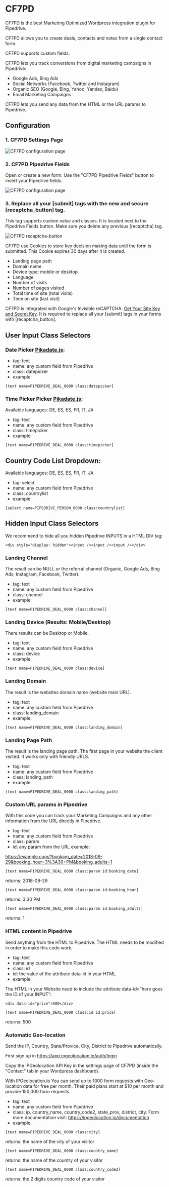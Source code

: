 # CF7PD

CF7PD is the best Marketing Optimized Wordpress integration plugin for Pipedrive.

CF7PD allows you to create deals, contacts and notes from a single contact form.

CF7PD supports custom fields.

CF7PD lets you track conversions from digital marketing campaigns in Pipedrive: 

- Google Ads, Bing Ads
- Social Networks (Facebook, Twitter and Instagram)
- Organic SEO (Google, Bing, Yahoo, Yandex, Baidu)
- Email Marketing Campaigns

CF7PD lets you send any data from the HTML or the URL params to Pipedrive.

## Configuration

### 1. CF7PD Settings Page

![CF7PD configuration page](assets/settings-page.jpeg)

### 2. CF7PD Pipedrive Fields

Open or create a new form. Use the "CF7PD Pipedrive Fields" button to insert your Pipedrive fields. 

![CF7PD configuration page](assets/tag-generator.jpeg)

### 3. Replace all your [submit] tags with the new and secure [recaptcha_button] tag.

This tag supports custom value and classes. It is located next to the Pipedrive Fields button. Make sure you delete any previous [recaptcha] tag.

![CF7PD recaptcha-button](assets/recaptcha-button.jpeg)

CF7PD use Cookies to store key decision making data until the form is submitted. This Cookie expires 30 days after it is created.

- Landing page path
- Domain name
- Device type: mobile or desktop
- Language
- Number of visits
- Number of pages visited
- Total time of site (total  visits)
- Time on site (last visit)

CF7PD is integrated with Google's Invisible reCAPTCHA. [Get Your Site Key and Secret Key](https://www.google.com/recaptcha/admin). It is required to replace all  your [submit] tags in your forms with [recaptcha_button].

## User Input Class Selectors

### Date Picker [Pikadate.js](http://amsul.ca/pickadate.js/date/):
- tag: text
- name: any custom field from Pipedrive
- class: datepicker
- example:

```[text name=PIPEDRIVE_DEAL_0000 class:datepicker]```

### Time Picker Picker [Pikadate.js](http://amsul.ca/pickadate.js/date/):

Available languages: DE, ES, ES, FR, IT, JA

- tag: text
- name: any custom field from Pipedrive
- class: timepicker
- example:

```[text name=PIPEDRIVE_DEAL_0000 class:timepicker]```
 
## Country Code List Dropdown: 

Available languages: DE, ES, ES, FR, IT, JA

- tag: select
- name: any custom field from Pipedrive
- class: countrylist
- example: 

```[select name=PIPEDRIVE_PERSON_0000 class:countrylist]```


## Hidden Input Class Selectors

We recommend to hide all you hidden Pipedrive INPUTS in a HTML DIV tag: 

```<div style="display: hidden"><input /><input /><input /></div>```

### Landing Channel

The result can be NULL or the referral channel (Organic, Google Ads, Bing Ads, Instagram, Facebook, Twitter).

- tag: text
- name: any custom field from Pipedrive
- class: channel
- example: 

```[text name=PIPEDRIVE_DEAL_0000 class:channel]```

### Landing Device (Results: Mobile/Desktop)

There results can be Desktop or Mobile.

- tag: text
- name: any custom field from Pipedrive
- class: device
- example: 

```[text name=PIPEDRIVE_DEAL_0000 class:device]```

### Landing Domain

The result is the websites domain name (website main URL).

- tag: text
- name: any custom field from Pipedrive
- class: landing_domain
- example: 

```[text name=PIPEDRIVE_DEAL_0000 class:landing_domain]```

### Landing Page Path

The result is the landing page path. The first page in your website the client visited. It works only with friendly URLS.

- tag: text
- name: any custom field from Pipedrive
- class: landing_path
- example: 

```[text name=PIPEDRIVE_DEAL_0000 class:landing_path]```

### Custom URL params in Pipedrive

With this code you can track your Marketing Campaigns and any other information from the URL directly in Pipedrive.

- tag: text
- name: any custom field from Pipedrive
- class: param
- id: any param from the URL
example: 

https://example.com/?booking_date=2018-09-29&booking_hour=3%3A30+PM&booking_adults=1

```[text name=PIPEDRIVE_DEAL_0000 class:param id:booking_date]```

returns: 2018-09-29

```[text name=PIPEDRIVE_DEAL_0000 class:param id:booking_hour]```

returns: 3:30 PM

```[text name=PIPEDRIVE_DEAL_0000 class:param id:booking_adults]```

returns: 1

### HTML content in Pipedrive

Send anything from the HTML to Pipedrive. The HTML needs to be modified in order to make this code work.

- tag: text
- name: any custom field from Pipedrive
- class: id
- id: the value of the attribute data-id in your HTML
- example: 

The HTML in your Website need to include the attribute data-id="here goes the ID of your INPUT":

```<div data-id="price">500</div>```


```[text name=PIPEDRIVE_DEAL_0000 class:id id:price]```

returns: 500

### Automatic Geo-location

Send the IP, Country, State/Provice, City, District to Pipedrive automatically.

First sign up in https://app.ipgeolocation.io/auth/login

Copy the IPGeolocation API Key in the settings page of CF7PD (inside the "Contact" tab in your Wordpress dashboard).

With IPGeolocation.io You can send up to 1000 form requests with Geo-location data for free per month. Their paid plans start at $10 per month and provide 150,000 form requests.

- tag: text
- name: any custom field from Pipedrive
- class: ip, country_name, country_code2, state_prov, district, city. Form more documentation visit: https://ipgeolocation.io/documentation
- example:

```[text name=PIPEDRIVE_DEAL_0000 class:city]```

returns: the name of the city of your visitor

```[text name=PIPEDRIVE_DEAL_0000 class:country_name]```

returns: the name of the country of your visitor

```[text name=PIPEDRIVE_DEAL_0000 class:country_code2]```

returns: the 2 digits country code of your visitor